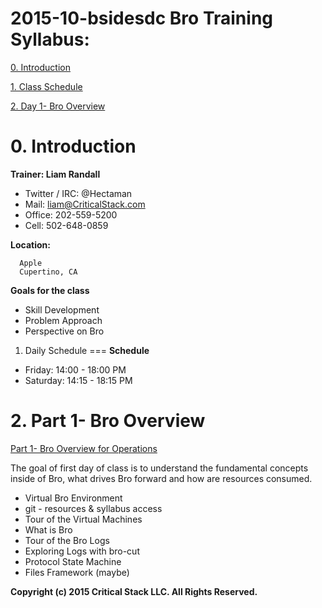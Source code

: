 2015-10-bsidesdc Bro Training Syllabus:
===============


[0. Introduction](#intro)

[1. Class Schedule](#schedule)

[2. Day 1- Bro Overview](#part1)


<a name="intro"></a>
0. Introduction
===
**Trainer: Liam Randall**
   * Twitter / IRC: 	@Hectaman
   * Mail: 				liam@CriticalStack.com
   * Office: 			202-559-5200
   * Cell: 				502-648-0859


**Location:**

```
  Apple
  Cupertino, CA
```

**Goals for the class**
   * Skill Development
   * Problem Approach
   * Perspective on Bro


<a name="schedule"></a>
1. Daily Schedule
===
**Schedule**
* Friday:    14:00 - 18:00 PM
* Saturday:  14:15 - 18:15 PM


<a name="part1"></a>
2. Part 1- Bro Overview
===
[Part 1- Bro Overview for Operations](https://github.com/criticalstack/2015-10-bsidesdc/blob/master/syllabus/Syllabus_1_Operations.md)

The goal of first day of class is to understand the fundamental concepts inside of Bro, what drives Bro forward and how are resources consumed.

   * Virtual Bro Environment
   * git - resources & syllabus access
   * Tour of the Virtual Machines
   * What is Bro
   * Tour of the Bro Logs
   * Exploring Logs with bro-cut
   * Protocol State Machine
   * Files Framework (maybe)

__Copyright (c) 2015 Critical Stack LLC.  All Rights Reserved.__
